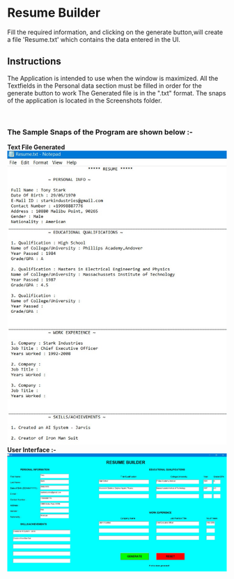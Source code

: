 # Resume Builder

Fill the required information, and clicking on the generate button,will create a file 'Resume.txt' which contains the data entered in the UI.

## Instructions

The Application is intended to use when the window is maximized.
All the Textfields in the Personal data section must be filled in order for the generate button to work
The Generated file is in the ".txt" format.
The snaps of the application is located in the Screenshots folder.

<br>
<h3> The Sample Snaps of the Program are shown below :- <br>
  </h3>
  <p>
  <b> Text File Generated </b> <br>
 <img src="https://github.com/nitcse2018/daa-prasium/blob/master/awt_java_assignment/ResumeBuild/Screenshots/ResumeSSfile.jpg?raw=true" alt="This is the text file generated">
  <b> User Interface :-</b> <br>
 <img src="https://github.com/nitcse2018/daa-prasium/blob/master/awt_java_assignment/ResumeBuild/Screenshots/SS1.jpg?raw=true" alt="It's the UI">
  

